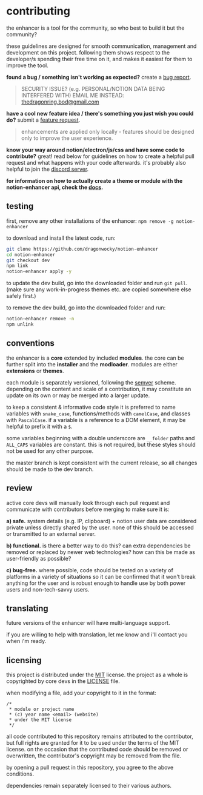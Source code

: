 # contributing

the enhancer is a tool for the community, so who best to build it but the community?

these guidelines are designed for smooth communication, management and development on this project.
following them shows respect to the developer/s spending their free time on it, and makes it easiest for them to improve the tool.

**found a bug / something isn't working as expected?** create a
[bug report](https://github.com/dragonwocky/notion-enhancer/issues/new?labels=bug&template=bug-report.md).

> SECURITY ISSUE? (e.g. PERSONAL/NOTION DATA BEING INTERFERED WITH)
> EMAIL ME INSTEAD: [thedragonring.bod@gmail.com](mailto:thedragonring.bod@gmail.com)

**have a cool new feature idea / there's something you just wish you could do?** submit a
[feature request](https://github.com/dragonwocky/notion-enhancer/issues/new?labels=enhancement&template=feature-request.md).

> enhancements are applied only locally -
> features should be designed only to improve the user experience.

**know your way around notion/electron/js/css and have some code to contribute?** great! read below for guidelines
on how to create a helpful pull request and what happens with your code afterwards. it's probably also helpful to
join the [discord server](https://discord.gg/sFWPXtA).

**for information on how to actually create a theme or module with the notion-enhancer api, check the [docs](DOCUMENTATION.md).**

## testing

first, remove any other installations of the enhancer: `npm remove -g notion-enhancer`

to download and install the latest code, run:

```sh
git clone https://github.com/dragonwocky/notion-enhancer
cd notion-enhancer
git checkout dev
npm link
notion-enhancer apply -y
```

to update the dev build, go into the downloaded folder and run `git pull`. (make sure any work-in-progress themes etc. are copied somewhere else safely first.)

to remove the dev build, go into the downloaded folder and run:

```sh
notion-enhancer remove -n
npm unlink
```

## conventions

the enhancer is a **core** extended by included **modules**.
the core can be further split into the **installer** and the **modloader**.
modules are either **extensions** or **themes**.

each module is separately versioned, following the [semver](https://semver.org/) scheme.
depending on the content and scale of a contribution, it may constitute an update on its own or may be merged into a larger update.

to keep a consistent & informative code style it is preferred to name variables with
`snake_case`, functions/methods with `camelCase`, and classes with `PascalCase`.
if a variable is a reference to a DOM element, it may be helpful to prefix it with a `$`.

some variables beginning with a double underscore are `__folder` paths and `ALL_CAPS` variables
are constant. this is not required, but these styles should not be used for any other purpose.

the master branch is kept consistent with the current release,
so all changes should be made to the dev branch.

## review

active core devs will manually look through each pull request and communicate with contributors before merging to
make sure it is:

**a) safe.** system details (e.g. IP, clipboard) + notion user data are considered private unless directly shared by the user.
none of this should be accessed or transmitted to an external server.

**b) functional.** is there a better way to do this? can extra dependencies be removed or replaced by newer web technologies?
how can this be made as user-friendly as possible?

**c) bug-free.** where possible, code should be tested on a variety of platforms in a variety of situations so it can be
confirmed that it won't break anything for the user and is robust enough to handle use by both
power users and non-tech-savvy users.

## translating

future versions of the enhancer will have multi-language support.

if you are willing to help with translation, let me know and i'll contact you when i'm ready.

## licensing

this project is distributed under the [MIT](https://choosealicense.com/licenses/mit/) license.
the project as a whole is copyrighted by core devs in the [LICENSE](LICENSE) file.

when modifying a file, add your copyright to it in the format:

```
/*
 * module or project name
 * (c) year name <email> (website)
 * under the MIT license
 */
```

all code contributed to this repository remains attributed to the contributor,
but full rights are granted for it to be used under the terms of the MIT license.
on the occasion that the contributed code should be removed or overwritten,
the contributor's copyright may be removed from the file.

by opening a pull request in this repository, you agree to the above conditions.

dependencies remain separately licensed to their various authors.
